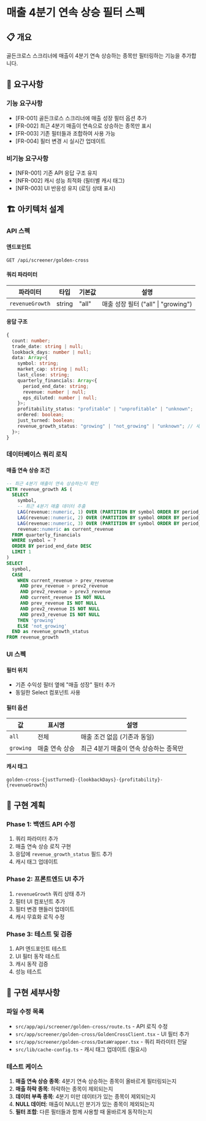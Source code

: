 # 매출 4분기 연속 상승 필터 스펙

## 📋 개요

골든크로스 스크리너에 매출이 4분기 연속 상승하는 종목만 필터링하는 기능을 추가합니다.

## 🎯 요구사항

### 기능 요구사항

- [FR-001] 골든크로스 스크리너에 매출 성장 필터 옵션 추가
- [FR-002] 최근 4분기 매출이 연속으로 상승하는 종목만 표시
- [FR-003] 기존 필터들과 조합하여 사용 가능
- [FR-004] 필터 변경 시 실시간 업데이트

### 비기능 요구사항

- [NFR-001] 기존 API 응답 구조 유지
- [NFR-002] 캐시 성능 최적화 (필터별 캐시 태그)
- [NFR-003] UI 반응성 유지 (로딩 상태 표시)

## 🏗️ 아키텍처 설계

### API 스펙

#### 엔드포인트

```
GET /api/screener/golden-cross
```

#### 쿼리 파라미터

| 파라미터        | 타입   | 기본값 | 설명                                |
| --------------- | ------ | ------ | ----------------------------------- |
| `revenueGrowth` | string | "all"  | 매출 성장 필터 ("all" \| "growing") |

#### 응답 구조

```typescript
{
  count: number;
  trade_date: string | null;
  lookback_days: number | null;
  data: Array<{
    symbol: string;
    market_cap: string | null;
    last_close: string;
    quarterly_financials: Array<{
      period_end_date: string;
      revenue: number | null;
      eps_diluted: number | null;
    }>;
    profitability_status: "profitable" | "unprofitable" | "unknown";
    ordered: boolean;
    just_turned: boolean;
    revenue_growth_status: "growing" | "not_growing" | "unknown"; // 새로 추가
  }>;
}
```

### 데이터베이스 쿼리 로직

#### 매출 연속 상승 조건

```sql
-- 최근 4분기 매출이 연속 상승하는지 확인
WITH revenue_growth AS (
  SELECT
    symbol,
    -- 최근 4분기 매출 데이터 추출
    LAG(revenue::numeric, 1) OVER (PARTITION BY symbol ORDER BY period_end_date DESC) as prev_revenue,
    LAG(revenue::numeric, 2) OVER (PARTITION BY symbol ORDER BY period_end_date DESC) as prev2_revenue,
    LAG(revenue::numeric, 3) OVER (PARTITION BY symbol ORDER BY period_end_date DESC) as prev3_revenue,
    revenue::numeric as current_revenue
  FROM quarterly_financials
  WHERE symbol = ?
  ORDER BY period_end_date DESC
  LIMIT 1
)
SELECT
  symbol,
  CASE
    WHEN current_revenue > prev_revenue
     AND prev_revenue > prev2_revenue
     AND prev2_revenue > prev3_revenue
     AND current_revenue IS NOT NULL
     AND prev_revenue IS NOT NULL
     AND prev2_revenue IS NOT NULL
     AND prev3_revenue IS NOT NULL
    THEN 'growing'
    ELSE 'not_growing'
  END as revenue_growth_status
FROM revenue_growth
```

### UI 스펙

#### 필터 위치

- 기존 수익성 필터 옆에 "매출 성장" 필터 추가
- 동일한 Select 컴포넌트 사용

#### 필터 옵션

| 값        | 표시명         | 설명                                   |
| --------- | -------------- | -------------------------------------- |
| `all`     | 전체           | 매출 조건 없음 (기존과 동일)           |
| `growing` | 매출 연속 상승 | 최근 4분기 매출이 연속 상승하는 종목만 |

#### 캐시 태그

```
golden-cross-{justTurned}-{lookbackDays}-{profitability}-{revenueGrowth}
```

## 🔄 구현 계획

### Phase 1: 백엔드 API 수정

1. 쿼리 파라미터 추가
2. 매출 연속 상승 로직 구현
3. 응답에 `revenue_growth_status` 필드 추가
4. 캐시 태그 업데이트

### Phase 2: 프론트엔드 UI 추가

1. `revenueGrowth` 쿼리 상태 추가
2. 필터 UI 컴포넌트 추가
3. 필터 변경 핸들러 업데이트
4. 캐시 무효화 로직 수정

### Phase 3: 테스트 및 검증

1. API 엔드포인트 테스트
2. UI 필터 동작 테스트
3. 캐시 동작 검증
4. 성능 테스트

## 📝 구현 세부사항

### 파일 수정 목록

- `src/app/api/screener/golden-cross/route.ts` - API 로직 수정
- `src/app/screener/golden-cross/GoldenCrossClient.tsx` - UI 필터 추가
- `src/app/screener/golden-cross/DataWrapper.tsx` - 쿼리 파라미터 전달
- `src/lib/cache-config.ts` - 캐시 태그 업데이트 (필요시)

### 테스트 케이스

1. **매출 연속 상승 종목**: 4분기 연속 상승하는 종목이 올바르게 필터링되는지
2. **매출 하락 종목**: 하락하는 종목이 제외되는지
3. **데이터 부족 종목**: 4분기 미만 데이터가 있는 종목이 제외되는지
4. **NULL 데이터**: 매출이 NULL인 분기가 있는 종목이 제외되는지
5. **필터 조합**: 다른 필터들과 함께 사용할 때 올바르게 동작하는지
